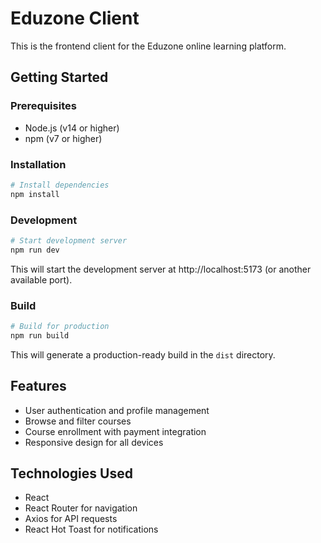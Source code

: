 # Eduzone Client

This is the frontend client for the Eduzone online learning platform.

## Getting Started

### Prerequisites

- Node.js (v14 or higher)
- npm (v7 or higher)

### Installation

```bash
# Install dependencies
npm install
```

### Development

```bash
# Start development server
npm run dev
```

This will start the development server at http://localhost:5173 (or another available port).

### Build

```bash
# Build for production
npm run build
```

This will generate a production-ready build in the `dist` directory.

## Features

- User authentication and profile management
- Browse and filter courses
- Course enrollment with payment integration
- Responsive design for all devices

## Technologies Used

- React
- React Router for navigation
- Axios for API requests
- React Hot Toast for notifications 